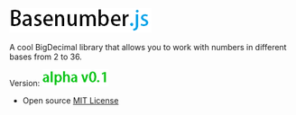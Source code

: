 ![basenumber.js](/img/logo.png)

A cool BigDecimal library that allows you to work with numbers in different bases from 2 to 36.

Version: ![version](/img/version.png)


- Open source [MIT License](LICENSE)
